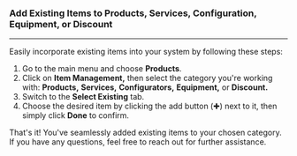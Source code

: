 ### Add Existing Items to Products, Services, Configuration, Equipment, or Discount
_____________________
Easily incorporate existing items into your system by following these steps:

1. Go to the main menu and choose **Products**.
2. Click on **Item Management,** then select the category you're working with: **Products,** **Services,** **Configurators,** **Equipment,** or **Discount.**
3. Switch to the **Select Existing** tab.
4. Choose the desired item by clicking the add button (✚) next to it, then simply click **Done** to confirm.

That's it! You've seamlessly added existing items to your chosen category. If you have any questions, feel free to reach out for further assistance.
